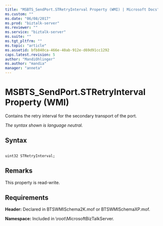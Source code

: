 ```yaml
---
title: "MSBTS_SendPort.STRetryInterval Property (WMI) | Microsoft Docs"
ms.custom: ""
ms.date: "06/08/2017"
ms.prod: "biztalk-server"
ms.reviewer: ""
ms.service: "biztalk-server"
ms.suite: ""
ms.tgt_pltfrm: ""
ms.topic: "article"
ms.assetid: bfb840ca-466e-40ab-912e-d69d91cc1292
caps.latest.revision: 5
author: "MandiOhlinger"
ms.author: "mandia"
manager: "anneta"
---
```

# MSBTS_SendPort.STRetryInterval Property (WMI)
Contains the retry interval for the secondary transport of the port.  
  
 *The syntax shown is language neutral.*  
  
## Syntax  
  
```  
  
uint32 STRetryInterval;  
```  
  
## Remarks  
 This property is read-write.  
  
## Requirements  
 **Header:** Declared in BTSWMISchema2K.mof or BTSWMISchemaXP.mof.  
  
 **Namespace:** Included in \root\MicrosoftBizTalkServer.